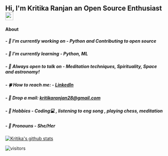 ## Hi, I'm Kritika Ranjan an Open Source Enthusiast <img src="https://media.giphy.com/media/hvRJCLFzcasrR4ia7z/giphy.gif" width="25px">


#### About

##### - 🌿 I’m currently working on - Python and Contributing to open source

##### - 🌱 I’m currently learning - Python, ML

##### - 🌼 Always open to talk on - Meditation techniques, Spirituality, Space and astronomy!

##### - 🍀 How to reach me: - [LinkedIn](https://www.linkedin.com/in/Kate028/)

##### - 🍂 Drop a mail: [kritikaranjan28@gmail.com](kritikaranjan28@gmail.com)

##### - 🌸 Hobbies - Coding💻 ,  listening to eng song ,  playing chess,  meditation

##### - 🌝 Pronouns - She/Her


[![Kritika's github stats](https://github-readme-stats.vercel.app/api?username=Kate028&count_private=true&include_all_commits=true&theme=buefy&show_icons=true)](https://github.com/Kate028/repositories)

![visitors](https://visitor-badge.glitch.me/badge?page_id=Kate028.visitor-badge)

